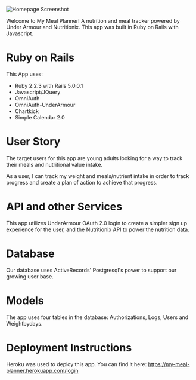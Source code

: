 ![Homepage Screenshot](https://github.com/michellebrant/my-meal-planner/blob/master/MMP.png)

Welcome to My Meal Planner! A nutrition and meal tracker powered by Under Armour and Nutritionix. This app was built in Ruby on Rails with Javascript. 

# Ruby on Rails

This App uses:
- Ruby 2.2.3 with Rails 5.0.0.1 
- Javascript/JQuery
- OmniAuth
- OmniAuth-UnderArmour 
- Chartkick
- Simple Calendar 2.0

# User Story

The target users for this app are young adults looking for a way to track their meals and nutritional value intake.

As a user, I can track my weight and meals/nutrient intake in order to track progress and create a plan of action to achieve that progress.


# API and other Services

This app utilizes UnderArmour OAuth 2.0 login to create a simpler sign up experience for the user, and the Nutritionix API to power the nutrition data.

# Database

Our database uses ActiveRecords' Postgresql's power to support our growing user base.

# Models

The app uses four tables in the database: Authorizations, Logs, Users and Weightbydays.

# Deployment Instructions

Heroku was used to deploy this app. You can find it here: https://my-meal-planner.herokuapp.com/login
